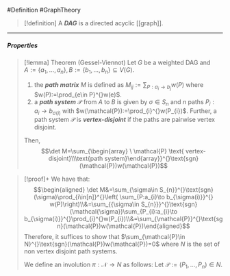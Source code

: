 #Definition #GraphTheory 

> [!definition]
> A ***DAG*** is a directed acyclic [[graph]].

---
##### Properties

> [!lemma] Theorem (Gessel-Viennot)
> Let $G$ be a weighted DAG and $A:=\{ a_{1},\dots,a_{n} \},B:=\{ b_{1},\dots,b_{n} \}\subseteq V(G)$. 
> 1. the ***path matrix*** $M$ is defined as $M_{ij}:=\sum_{P:a_{i}\to b_{j}} w(P)$ where $w(P):=\prod_{e\in P}^{}w(e)$.
> 2. a ***path system*** $\mathcal{P}$ from $A$ to $B$ is given by $\sigma\in S_{n}$ and $n$ paths $P_{i}:a_{i}\to b_{\sigma(i)}$ with $w(\mathcal{P}):=\prod_{i}^{}w(P_{i})$. Further, a path system $\mathcal{P}$ is ***vertex-disjoint*** if the paths are pairwise vertex disjoint. 
>  
>  Then, $$\det M=\sum_{\begin{array} \ \mathcal{P} \text{ vertex-disjoint}\\\text{path system}\end{array}}^{}\text{sgn}(\mathcal{P})w(\mathcal{P})$$

> [!proof]+ 
> We have that: $$\begin{aligned} \det M&=\sum_{\sigma\in S_{n}}^{}\text{sgn}(\sigma)\prod_{i\in[n]}^{}\left( \sum_{P:a_{i}\to b_{\sigma(i)}}^{} w(P)\right)\\&=\sum_{{\sigma\in S_{n}}}^{}\text{sgn}(\mathcal{\sigma})\sum_{P_{i}:a_{i}\to b_{\sigma(i)}}^{}\prod_{i}^{}w(P_{i})\\&=\sum_{\mathcal{P}}^{}\text{sgn}(\mathcal{P})w(\mathcal{P})\end{aligned}$$Therefore, it suffices to show that $\sum_{\mathcal{P}\in N}^{}\text{sgn}(\mathcal{P})w(\mathcal{P})=0$ where $N$ is the set of non vertex disjoint path systems. 
> 
> We define an involution $\pi:\mathcal{N}\to N$ as follows: Let $\mathcal{P}:=(P_{1},\dots,P_{n})\in N$. 